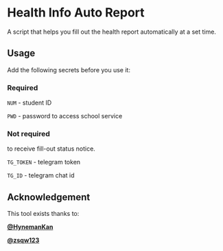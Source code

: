 # Health Info Auto Report

A script that helps you fill out the health report automatically at a set time.

## Usage

Add the following secrets before you use it:

### Required

`NUM` - student ID

`PWD` - password to access school service

### Not required

to receive fill-out status notice.

`TG_TOKEN` - telegram token

`TG_ID` -  telegram chat id

## Acknowledgement
This tool exists thanks to:

[__@HynemanKan__](https://github.com/HynemanKan)

[__@zsqw123__](https://github.com/zsqw123)